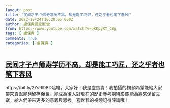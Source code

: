 ```yaml
---
layout: post
title: "民间才子卢师寿学历不高，却是能工巧匠，还之乎者也笔下春风"
date: 2022-10-24T10:20:05.000Z
author: 盧保貴視覺影像
from: https://www.youtube.com/watch?v=pKKpyRY_CBg
tags: [ 盧保貴 ]
comments: True
categories: [ 盧保貴 ]
---
```

<!--1666606805000-->
[民间才子卢师寿学历不高，却是能工巧匠，还之乎者也笔下春风](https://www.youtube.com/watch?v=pKKpyRY_CBg)
------

<div>
https://bit.ly/2YsRD8D哈嘍，大家好！我是盧寶貴！我拍攝的視頻希望能給大家帶來貢獻能夠留存後世，能成為後人對現在的歷史參考期待影像能為將來保留文獻，給人們帶來更多的意義與思考。喜歡我的視頻記得評論哦！
</div>
